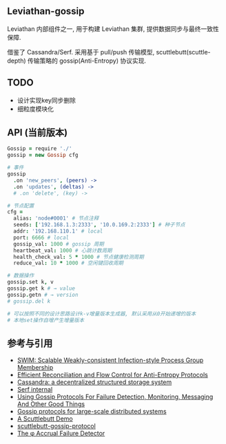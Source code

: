 Leviathan-gossip
---

Leviathan 内部组件之一, 用于构建 Leviathan 集群, 提供数据同步与最终一致性保障.

借鉴了 Cassandra/Serf. 采用基于 pull/push 传输模型, scuttlebutt(scuttle-depth) 传输策略的 gossip(Anti-Entropy) 协议实现.

## TODO

+ 设计实现key同步删除
+ 细粒度模块化

## API (当前版本)

```coffee
Gossip = require './'
gossip = new Gossip cfg

# 事件
gossip
  .on 'new_peers', (peers) ->
  .on 'updates', (deltas) ->
  # .on 'delete', (key) ->

# 节点配置
cfg =
  alias: 'node#0001' # 节点注释
  seeds: ['192.168.1.3:2333', '10.0.169.2:2333'] # 种子节点
  addr: '192.168.110.1' # local
  port: 6666 # local
  gossip_val: 1000 # gossip 周期
  heartbeat_val: 1000 # 心跳计数周期
  health_check_val: 5 * 1000 # 节点健康检测周期
  reduce_val: 10 * 1000 # 空闲键回收周期

# 数据操作
gossip.set k, v
gossip.get k # → value
gossip.getn # → version
# gossip.del k

# 可以按照不同的设计思路设计k-v增量版本生成器, 默认采用从0开始递增的版本
# 本地set操作自增产生增量版本
```

## 参考与引用

+ [SWIM: Scalable Weakly-consistent Infection-style Process Group Membership](https://www.cs.cornell.edu/~asdas/research/dsn02-swim.pdf)
+ [Efficient Reconciliation and Flow Control for Anti-Entropy Protocols](http://www.cs.cornell.edu/home/rvr/papers/flowgossip.pdf)
+ [Cassandra: a decentralized structured storage system](http://www.cl.cam.ac.uk/~ey204/teaching/ACS/R212_2014_2015/papers/lakshman_ladis_2009.pdf)
+ [Serf internal](https://www.serfdom.io/docs/internals/gossip.html)
+ [Using Gossip Protocols For Failure Detection, Monitoring, Messaging And Other Good Things](http://highscalability.com/blog/2011/11/14/using-gossip-protocols-for-failure-detection-monitoring-mess.html)
+ [Gossip protocols for
large-scale distributed systems](http://sbrc2010.inf.ufrgs.br/resources/presentations/tutorial/tutorial-montresor.pdf)
+ [A Scuttlebutt Demo](http://awinterman.github.io/simple-scuttle/)
+ [scuttlebutt-gossip-protocol](https://distributedalgorithm.wordpress.com/2014/05/15/scuttlebutt-gossip-protocol/)
+ [The φ Accrual Failure Detector](http://www.jaist.ac.jp/~defago/files/pdf/IS_RR_2004_010.pdf)
